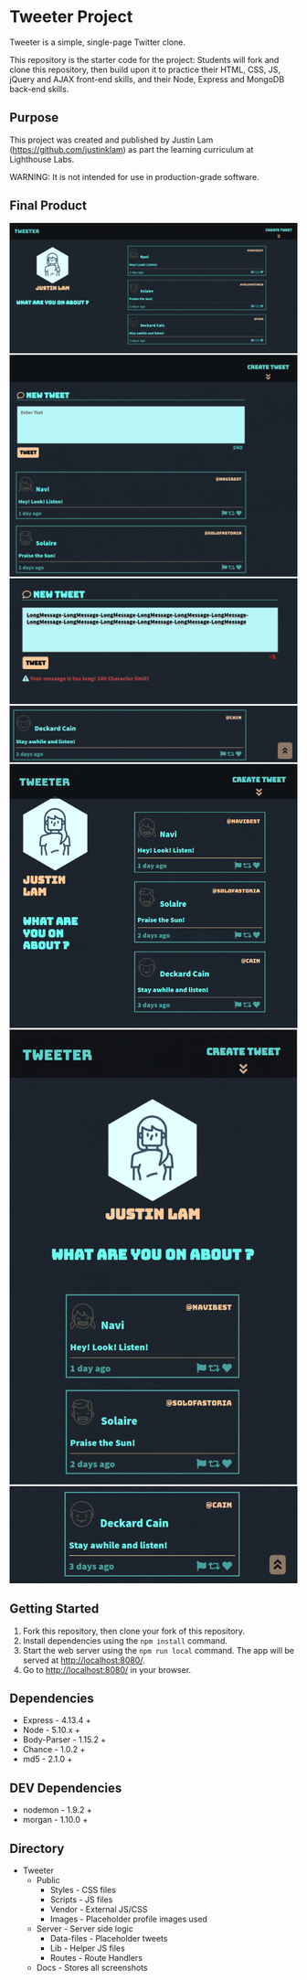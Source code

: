 # Tweeter Project

Tweeter is a simple, single-page Twitter clone.

This repository is the starter code for the project: Students will fork and clone this repository, then build upon it to practice their HTML, CSS, JS, jQuery and AJAX front-end skills, and their Node, Express and MongoDB back-end skills.

## Purpose
This project was created and published by Justin Lam (https://github.com/justinklam) as part the learning curriculum at Lighthouse Labs.

WARNING: It is not intended for use in production-grade software.

## Final Product

![main](https://raw.githubusercontent.com/justinklam/tweeter/master/docs/main.png)
![new-tweet](https://raw.githubusercontent.com/justinklam/tweeter/master/docs/new-tweet-area.png)
![error](https://raw.githubusercontent.com/justinklam/tweeter/master/docs/error.png)
![scroll-up](https://raw.githubusercontent.com/justinklam/tweeter/master/docs/scroll-up.png)
![responsive-design](https://raw.githubusercontent.com/justinklam/tweeter/master/docs/responsive-design.png)
![mobile-view](https://raw.githubusercontent.com/justinklam/tweeter/master/docs/mobile-view.png)
![mobile-scroll-up](https://raw.githubusercontent.com/justinklam/tweeter/master/docs/mobile-scroll-up.png)

## Getting Started

1. Fork this repository, then clone your fork of this repository.
2. Install dependencies using the `npm install` command.
3. Start the web server using the `npm run local` command. The app will be served at <http://localhost:8080/>.
4. Go to <http://localhost:8080/> in your browser.

## Dependencies

- Express - 4.13.4 +
- Node - 5.10.x +
- Body-Parser - 1.15.2 +
- Chance - 1.0.2 +
- md5 - 2.1.0 +

## DEV Dependencies
- nodemon - 1.9.2 +
- morgan - 1.10.0 +

## Directory
- Tweeter
  - Public
    - Styles - CSS files
    - Scripts - JS files
    - Vendor - External JS/CSS
    - Images - Placeholder profile images used
  - Server - Server side logic
    - Data-files - Placeholder tweets
    - Lib - Helper JS files
    - Routes - Route Handlers
  - Docs - Stores all screenshots